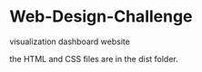 # Web-Design-Challenge
visualization dashboard website 

the HTML and CSS files are in the dist folder.
